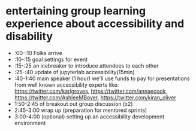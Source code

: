 #  entertaining group learning experience about accessibility and disability

  * :00-:10 Folks arrive
  * :10-:15 goal settings for event
  * :15-:25 an icebreaker to introduce attendees to each other
  * :25-:40 update of jupyterlab accessibility(15min)    
  * :40-1:40 main speaker (1 hour)
     we'll use funds to pay for presentations from well known accessibility experts like: https://twitter.com/karlgroves, https://twitter.com/annaecook, https://twitter.com/AshleeMBoyer, https://twitter.com/kiran_oliver
  * 1:50-2:45 of breakout out group discussion (x2)
  * 2:45-3:00 wrap up (preparation for mentored sprints)
  * 3:00-4:00 (optional) setting up an accessibility development environment
